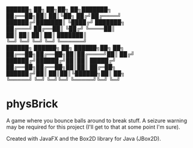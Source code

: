 ██████╗ ██╗  ██╗██╗   ██╗███████╗                                                             
██╔══██╗██║  ██║╚██╗ ██╔╝██╔════╝                                                                          
██████╔╝███████║ ╚████╔╝ ███████╗                                                             
██╔═══╝ ██╔══██║  ╚██╔╝  ╚════██║                                                   
██║     ██║  ██║   ██║   ███████║                                                   
╚═╝     ╚═╝  ╚═╝   ╚═╝   ╚══════╝                                                     
██████╗ ██████╗ ██╗ ██████╗██╗  ██╗                                                   
██╔══██╗██╔══██╗██║██╔════╝██║ ██╔╝                                                       
██████╔╝██████╔╝██║██║     █████╔╝                                                      
██╔══██╗██╔══██╗██║██║     ██╔═██╗                                                            
██████╔╝██║  ██║██║╚██████╗██║  ██╗                                                 
╚═════╝ ╚═╝  ╚═╝╚═╝ ╚═════╝╚═╝  ╚═╝                                               
                                                                            

# physBrick
A game where you bounce balls around to break stuff. 
A seizure warning may be required for this project (I'll get to that at some point I'm sure). 

Created with JavaFX and the Box2D library for Java (JBox2D).
